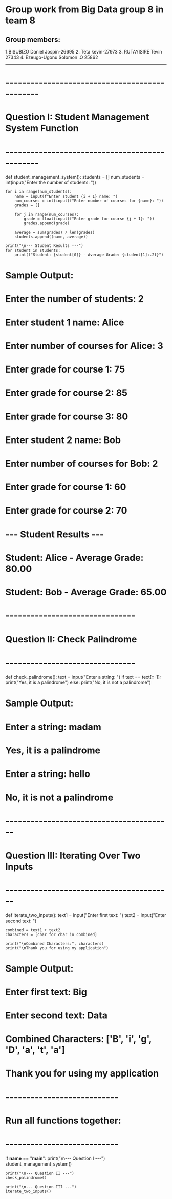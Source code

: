 # Group work from Big Data group 8 in team 8
## Group members:
1.BISUBIZO Daniel Jospin-26695
2. Teta kevin-27973
3. RUTAYISIRE Tevin 27343
4. Ezeugo-Ugonu Solomon .O 25862


---

# ----------------------------------------------
# Question I: Student Management System Function
# ----------------------------------------------

def student_management_system():
    students = []
    num_students = int(input("Enter the number of students: "))

    for i in range(num_students):
        name = input(f"Enter student {i + 1} name: ")
        num_courses = int(input(f"Enter number of courses for {name}: "))
        grades = []

        for j in range(num_courses):
            grade = float(input(f"Enter grade for course {j + 1}: "))
            grades.append(grade)

        average = sum(grades) / len(grades)
        students.append((name, average))

    print("\n--- Student Results ---")
    for student in students:
        print(f"Student: {student[0]} - Average Grade: {student[1]:.2f}")

# Sample Output:
# Enter the number of students: 2
# Enter student 1 name: Alice
# Enter number of courses for Alice: 3
# Enter grade for course 1: 75
# Enter grade for course 2: 85
# Enter grade for course 3: 80
# Enter student 2 name: Bob
# Enter number of courses for Bob: 2
# Enter grade for course 1: 60
# Enter grade for course 2: 70
# --- Student Results ---
# Student: Alice - Average Grade: 80.00
# Student: Bob - Average Grade: 65.00

# -------------------------------
# Question II: Check Palindrome
# -------------------------------

def check_palindrome():
    text = input("Enter a string: ")
    if text == text[::-1]:
        print("Yes, it is a palindrome")
    else:
        print("No, it is not a palindrome")

# Sample Output:
# Enter a string: madam
# Yes, it is a palindrome

# Enter a string: hello
# No, it is not a palindrome

# ----------------------------------------
# Question III: Iterating Over Two Inputs
# ----------------------------------------

def iterate_two_inputs():
    text1 = input("Enter first text: ")
    text2 = input("Enter second text: ")

    combined = text1 + text2
    characters = [char for char in combined]

    print("\nCombined Characters:", characters)
    print("\nThank you for using my application")

# Sample Output:
# Enter first text: Big
# Enter second text: Data
# Combined Characters: ['B', 'i', 'g', 'D', 'a', 't', 'a']
# Thank you for using my application

# ---------------------------
# Run all functions together:
# ---------------------------

if __name__ == "__main__":
    print("\n--- Question I ---")
    student_management_system()

    print("\n--- Question II ---")
    check_palindrome()

    print("\n--- Question III ---")
    iterate_two_inputs()


